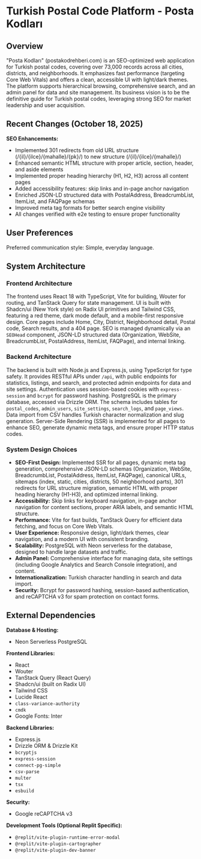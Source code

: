 # Turkish Postal Code Platform - Posta Kodları

## Overview

"Posta Kodları" (postakodrehberi.com) is an SEO-optimized web application for Turkish postal codes, covering over 73,000 records across all cities, districts, and neighborhoods. It emphasizes fast performance (targeting Core Web Vitals) and offers a clean, accessible UI with light/dark themes. The platform supports hierarchical browsing, comprehensive search, and an admin panel for data and site management. Its business vision is to be the definitive guide for Turkish postal codes, leveraging strong SEO for market leadership and user acquisition.

## Recent Changes (October 18, 2025)

**SEO Enhancements:**
- Implemented 301 redirects from old URL structure (/{il}/{ilce}/{mahalle}/{pk}/) to new structure (/{il}/{ilce}/{mahalle}/)
- Enhanced semantic HTML structure with proper article, section, header, and aside elements
- Implemented proper heading hierarchy (H1, H2, H3) across all content pages
- Added accessibility features: skip links and in-page anchor navigation
- Enriched JSON-LD structured data with PostalAddress, BreadcrumbList, ItemList, and FAQPage schemas
- Improved meta tag formats for better search engine visibility
- All changes verified with e2e testing to ensure proper functionality

## User Preferences

Preferred communication style: Simple, everyday language.

## System Architecture

### Frontend Architecture

The frontend uses React 18 with TypeScript, Vite for building, Wouter for routing, and TanStack Query for state management. UI is built with Shadcn/ui (New York style) on Radix UI primitives and Tailwind CSS, featuring a red theme, dark mode default, and a mobile-first responsive design. Core pages include Home, City, District, Neighborhood detail, Postal code, Search results, and a 404 page. SEO is managed dynamically via an `SEOHead` component, JSON-LD structured data (Organization, WebSite, BreadcrumbList, PostalAddress, ItemList, FAQPage), and internal linking.

### Backend Architecture

The backend is built with Node.js and Express.js, using TypeScript for type safety. It provides RESTful APIs under `/api`, with public endpoints for statistics, listings, and search, and protected admin endpoints for data and site settings. Authentication uses session-based cookies with `express-session` and `bcrypt` for password hashing. PostgreSQL is the primary database, accessed via Drizzle ORM. The schema includes tables for `postal_codes`, `admin_users`, `site_settings`, `search_logs`, and `page_views`. Data import from CSV handles Turkish character normalization and slug generation. Server-Side Rendering (SSR) is implemented for all pages to enhance SEO, generate dynamic meta tags, and ensure proper HTTP status codes.

### System Design Choices

- **SEO-First Design:** Implemented SSR for all pages, dynamic meta tag generation, comprehensive JSON-LD schemas (Organization, WebSite, BreadcrumbList, PostalAddress, ItemList, FAQPage), canonical URLs, sitemaps (index, static, cities, districts, 50 neighborhood parts), 301 redirects for URL structure migration, semantic HTML with proper heading hierarchy (H1-H3), and optimized internal linking.
- **Accessibility:** Skip links for keyboard navigation, in-page anchor navigation for content sections, proper ARIA labels, and semantic HTML structure.
- **Performance:** Vite for fast builds, TanStack Query for efficient data fetching, and focus on Core Web Vitals.
- **User Experience:** Responsive design, light/dark themes, clear navigation, and a modern UI with consistent branding.
- **Scalability:** PostgreSQL with Neon serverless for the database, designed to handle large datasets and traffic.
- **Admin Panel:** Comprehensive interface for managing data, site settings (including Google Analytics and Search Console integration), and content.
- **Internationalization:** Turkish character handling in search and data import.
- **Security:** Bcrypt for password hashing, session-based authentication, and reCAPTCHA v3 for spam protection on contact forms.

## External Dependencies

**Database & Hosting:**
- Neon Serverless PostgreSQL

**Frontend Libraries:**
- React
- Wouter
- TanStack Query (React Query)
- Shadcn/ui (built on Radix UI)
- Tailwind CSS
- Lucide React
- `class-variance-authority`
- `cmdk`
- Google Fonts: Inter

**Backend Libraries:**
- Express.js
- Drizzle ORM & Drizzle Kit
- `bcryptjs`
- `express-session`
- `connect-pg-simple`
- `csv-parse`
- `multer`
- `tsx`
- `esbuild`

**Security:**
- Google reCAPTCHA v3

**Development Tools (Optional Replit Specific):**
- `@replit/vite-plugin-runtime-error-modal`
- `@replit/vite-plugin-cartographer`
- `@replit/vite-plugin-dev-banner`